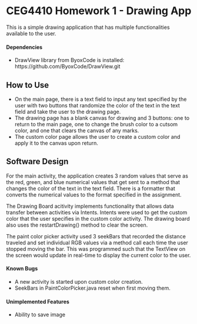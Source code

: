 # CEG4410 Homework 1 - Drawing App
This is a simple drawing application that has multiple functionalities available to the user.

#### Dependencies
<ul>
  <li>DrawView library from ByoxCode is installed: https://github.com/ByoxCode/DrawView.git</li>
</ul>

## How to Use
<ul>
  <li> On the main page, there is a text field to input any text specified by the user with two buttons that randomize the color of the text in the text field and take the user to the drawing page.</li>
  <li> The drawing page has a blank canvas for drawing and 3 buttons: one to return to the main page, one to change the brush color to a cutsom color, and one that clears the canvas of any marks.</li> 
  <li>The custom color page allows the user to create a custom color and apply it to the canvas upon return. </li>
</ul>

## Software Design
<p>For the main activity, the application creates 3 random values that serve as the red, green, and blue numerical values that get sent to a method that changes the color of the text in the text field. There is a formatter that converts the numerical values to the format specified in the assignment.</p>
<p>The Drawing Board acitivity implements functionality that allows data transfer between activities via Intents. Intents were used to get the custom color that the user specifies in the custom color activity. The drawing board also uses the restartDrawing() method to clear the screen. </p>
<p>The paint color picker activity used 3 seekBars that recorded the distance traveled and set individual RGB values via a method call each time the user stopped moving the bar. This was programmed such that the TextView on the screen would update in real-time to display the current color to the user.</p>

#### Known Bugs
<ul>
  <li>A new activity is started upon custom color creation. </li>
  <li>SeekBars in PaintColorPicker.java reset when first moving them. </li>
</ul>

#### Unimplemented Features
<ul>
  <li>Ability to save image</li>
</ul>
